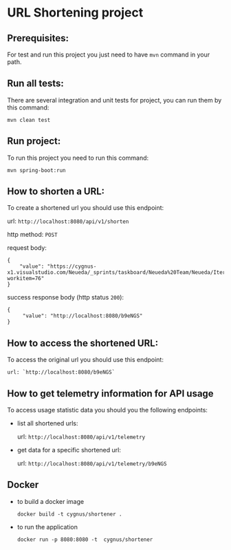 # URL Shortening project

## Prerequisites:
For test and run this project you just need to have `mvn` command in your path.

## Run all tests:
There are several integration and unit tests for project, you can run them by this command:

    mvn clean test
    
## Run project:
To run this project you need to run this command:

    mvn spring-boot:run    
    
## How to shorten a URL:
To create a shortened url you should use this endpoint:

url: `http://localhost:8080/api/v1/shorten`

http method: `POST`

request body:

    {
        "value": "https://cygnus-x1.visualstudio.com/Neueda/_sprints/taskboard/Neueda%20Team/Neueda/Iteration%201?workitem=76"
    }

success response body (http status `200`):  

    {
         "value": "http://localhost:8080/b9eNGS"
    }

## How to access the shortened URL:
To access the original url you should use this endpoint:

    url: `http://localhost:8080/b9eNGS`

    
## How to get telemetry information for API usage
To access usage statistic data you should you the following endpoints:

* list all shortened urls:

    url: `http://localhost:8080/api/v1/telemetry` 
 
* get data for a specific shortened url:

    url: `http://localhost:8080/api/v1/telemetry/b9eNGS`
    
## Docker

* to build a docker image

    `docker build -t cygnus/shortener .`

* to run the application

    `docker run -p 8080:8080 -t  cygnus/shortener`
        